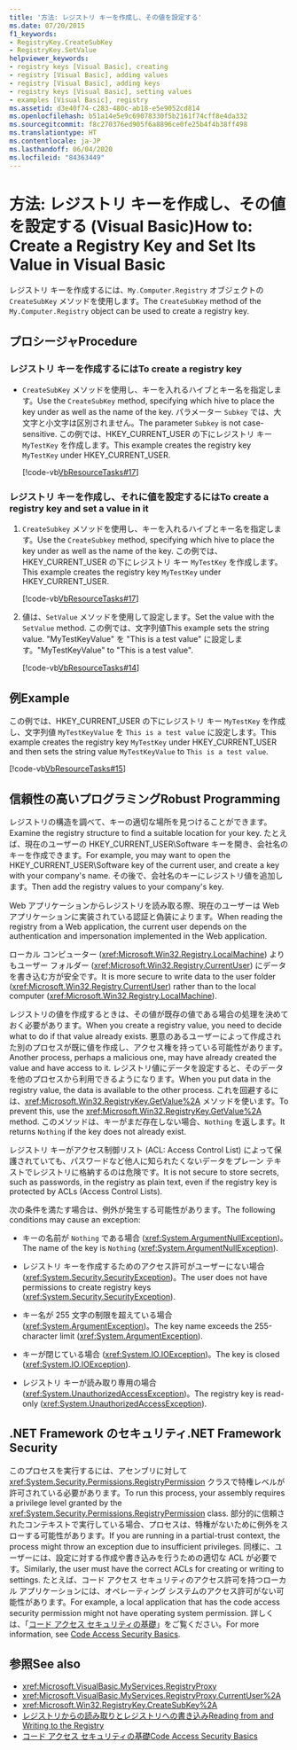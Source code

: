 ```yaml
---
title: '方法: レジストリ キーを作成し、その値を設定する'
ms.date: 07/20/2015
f1_keywords:
- RegistryKey.CreateSubKey
- RegistryKey.SetValue
helpviewer_keywords:
- registry keys [Visual Basic], creating
- registry [Visual Basic], adding values
- registry [Visual Basic], adding keys
- registry keys [Visual Basic], setting values
- examples [Visual Basic], registry
ms.assetid: d3e40f74-c283-480c-ab18-e5e9052cd814
ms.openlocfilehash: b51a14e5e9c69078330f5b2161f74cff8e4da332
ms.sourcegitcommit: f8c270376ed905f6a8896ce0fe25b4f4b38ff498
ms.translationtype: HT
ms.contentlocale: ja-JP
ms.lasthandoff: 06/04/2020
ms.locfileid: "84363449"
---
```

# <a name="how-to-create-a-registry-key-and-set-its-value-in-visual-basic"></a><span data-ttu-id="4beb6-102">方法: レジストリ キーを作成し、その値を設定する (Visual Basic)</span><span class="sxs-lookup"><span data-stu-id="4beb6-102">How to: Create a Registry Key and Set Its Value in Visual Basic</span></span>

<span data-ttu-id="4beb6-103">レジストリ キーを作成するには、`My.Computer.Registry` オブジェクトの `CreateSubKey` メソッドを使用します。</span><span class="sxs-lookup"><span data-stu-id="4beb6-103">The `CreateSubKey` method of the `My.Computer.Registry` object can be used to create a registry key.</span></span>

## <a name="procedure"></a><span data-ttu-id="4beb6-104">プロシージャ</span><span class="sxs-lookup"><span data-stu-id="4beb6-104">Procedure</span></span>

### <a name="to-create-a-registry-key"></a><span data-ttu-id="4beb6-105">レジストリ キーを作成するには</span><span class="sxs-lookup"><span data-stu-id="4beb6-105">To create a registry key</span></span>

- <span data-ttu-id="4beb6-106">`CreateSubKey` メソッドを使用し、キーを入れるハイブとキー名を指定します。</span><span class="sxs-lookup"><span data-stu-id="4beb6-106">Use the `CreateSubKey` method, specifying which hive to place the key under as well as the name of the key.</span></span> <span data-ttu-id="4beb6-107">パラメーター `Subkey` では、大文字と小文字は区別されません。</span><span class="sxs-lookup"><span data-stu-id="4beb6-107">The parameter `Subkey` is not case-sensitive.</span></span> <span data-ttu-id="4beb6-108">この例では、HKEY_CURRENT_USER の下にレジストリ キー `MyTestKey` を作成します。</span><span class="sxs-lookup"><span data-stu-id="4beb6-108">This example creates the registry key `MyTestKey` under HKEY_CURRENT_USER.</span></span>

    [!code-vb[VbResourceTasks#17](~/samples/snippets/visualbasic/VS_Snippets_VBCSharp/VbResourceTasks/VB/Class1.vb#17)]

### <a name="to-create-a-registry-key-and-set-a-value-in-it"></a><span data-ttu-id="4beb6-109">レジストリ キーを作成し、それに値を設定するには</span><span class="sxs-lookup"><span data-stu-id="4beb6-109">To create a registry key and set a value in it</span></span>

1. <span data-ttu-id="4beb6-110">`CreateSubkey` メソッドを使用し、キーを入れるハイブとキー名を指定します。</span><span class="sxs-lookup"><span data-stu-id="4beb6-110">Use the `CreateSubkey` method, specifying which hive to place the key under as well as the name of the key.</span></span> <span data-ttu-id="4beb6-111">この例では、HKEY_CURRENT_USER の下にレジストリ キー `MyTestKey` を作成します。</span><span class="sxs-lookup"><span data-stu-id="4beb6-111">This example creates the registry key `MyTestKey` under HKEY_CURRENT_USER.</span></span>

    [!code-vb[VbResourceTasks#17](~/samples/snippets/visualbasic/VS_Snippets_VBCSharp/VbResourceTasks/VB/Class1.vb#17)]

2. <span data-ttu-id="4beb6-112">値は、`SetValue` メソッドを使用して設定します。</span><span class="sxs-lookup"><span data-stu-id="4beb6-112">Set the value with the `SetValue` method.</span></span> <span data-ttu-id="4beb6-113">この例では、文字列値</span><span class="sxs-lookup"><span data-stu-id="4beb6-113">This example sets the string value.</span></span> <span data-ttu-id="4beb6-114">"MyTestKeyValue" を "This is a test value" に設定します。</span><span class="sxs-lookup"><span data-stu-id="4beb6-114">"MyTestKeyValue" to "This is a test value".</span></span>

    [!code-vb[VbResourceTasks#14](~/samples/snippets/visualbasic/VS_Snippets_VBCSharp/VbResourceTasks/VB/Class1.vb#14)]

## <a name="example"></a><span data-ttu-id="4beb6-115">例</span><span class="sxs-lookup"><span data-stu-id="4beb6-115">Example</span></span>

<span data-ttu-id="4beb6-116">この例では、HKEY_CURRENT_USER の下にレジストリ キー `MyTestKey` を作成し、文字列値 `MyTestKeyValue` を `This is a test value` に設定します。</span><span class="sxs-lookup"><span data-stu-id="4beb6-116">This example creates the registry key `MyTestKey` under HKEY_CURRENT_USER and then sets the string value `MyTestKeyValue` to `This is a test value`.</span></span>

[!code-vb[VbResourceTasks#15](~/samples/snippets/visualbasic/VS_Snippets_VBCSharp/VbResourceTasks/VB/Class1.vb#15)]

## <a name="robust-programming"></a><span data-ttu-id="4beb6-117">信頼性の高いプログラミング</span><span class="sxs-lookup"><span data-stu-id="4beb6-117">Robust Programming</span></span>

<span data-ttu-id="4beb6-118">レジストリの構造を調べて、キーの適切な場所を見つけることができます。</span><span class="sxs-lookup"><span data-stu-id="4beb6-118">Examine the registry structure to find a suitable location for your key.</span></span> <span data-ttu-id="4beb6-119">たとえば、現在のユーザーの HKEY_CURRENT_USER\Software キーを開き、会社名のキーを作成できます。</span><span class="sxs-lookup"><span data-stu-id="4beb6-119">For example, you may want to open the HKEY_CURRENT_USER\Software key of the current user, and create a key with your company's name.</span></span> <span data-ttu-id="4beb6-120">その後で、会社名のキーにレジストリ値を追加します。</span><span class="sxs-lookup"><span data-stu-id="4beb6-120">Then add the registry values to your company's key.</span></span>

<span data-ttu-id="4beb6-121">Web アプリケーションからレジストリを読み取る際、現在のユーザーは Web アプリケーションに実装されている認証と偽装によります。</span><span class="sxs-lookup"><span data-stu-id="4beb6-121">When reading the registry from a Web application, the current user depends on the authentication and impersonation implemented in the Web application.</span></span>

<span data-ttu-id="4beb6-122">ローカル コンピューター (<xref:Microsoft.Win32.Registry.LocalMachine>) よりもユーザー フォルダー (<xref:Microsoft.Win32.Registry.CurrentUser>) にデータを書き込む方が安全です。</span><span class="sxs-lookup"><span data-stu-id="4beb6-122">It is more secure to write data to the user folder (<xref:Microsoft.Win32.Registry.CurrentUser>) rather than to the local computer (<xref:Microsoft.Win32.Registry.LocalMachine>).</span></span>

<span data-ttu-id="4beb6-123">レジストリの値を作成するときは、その値が既存の値である場合の処理を決めておく必要があります。</span><span class="sxs-lookup"><span data-stu-id="4beb6-123">When you create a registry value, you need to decide what to do if that value already exists.</span></span> <span data-ttu-id="4beb6-124">悪意のあるユーザーによって作成された別のプロセスが既に値を作成し、アクセス権を持っている可能性があります。</span><span class="sxs-lookup"><span data-stu-id="4beb6-124">Another process, perhaps a malicious one, may have already created the value and have access to it.</span></span> <span data-ttu-id="4beb6-125">レジストリ値にデータを設定すると、そのデータを他のプロセスから利用できるようになります。</span><span class="sxs-lookup"><span data-stu-id="4beb6-125">When you put data in the registry value, the data is available to the other process.</span></span> <span data-ttu-id="4beb6-126">これを回避するには、<xref:Microsoft.Win32.RegistryKey.GetValue%2A> メソッドを使います。</span><span class="sxs-lookup"><span data-stu-id="4beb6-126">To prevent this, use the <xref:Microsoft.Win32.RegistryKey.GetValue%2A> method.</span></span> <span data-ttu-id="4beb6-127">このメソッドは、キーがまだ存在しない場合、`Nothing` を返します。</span><span class="sxs-lookup"><span data-stu-id="4beb6-127">It returns `Nothing` if the key does not already exist.</span></span>

<span data-ttu-id="4beb6-128">レジストリ キーがアクセス制御リスト (ACL: Access Control List) によって保護されていても、パスワードなど他人に知られたくないデータをプレーン テキストでレジストリに格納するのは危険です。</span><span class="sxs-lookup"><span data-stu-id="4beb6-128">It is not secure to store secrets, such as passwords, in the registry as plain text, even if the registry key is protected by ACLs (Access Control Lists).</span></span>

<span data-ttu-id="4beb6-129">次の条件を満たす場合は、例外が発生する可能性があります。</span><span class="sxs-lookup"><span data-stu-id="4beb6-129">The following conditions may cause an exception:</span></span>

- <span data-ttu-id="4beb6-130">キーの名前が `Nothing` である場合 (<xref:System.ArgumentNullException>)。</span><span class="sxs-lookup"><span data-stu-id="4beb6-130">The name of the key is `Nothing` (<xref:System.ArgumentNullException>).</span></span>

- <span data-ttu-id="4beb6-131">レジストリ キーを作成するためのアクセス許可がユーザーにない場合 (<xref:System.Security.SecurityException>)。</span><span class="sxs-lookup"><span data-stu-id="4beb6-131">The user does not have permissions to create registry keys (<xref:System.Security.SecurityException>).</span></span>

- <span data-ttu-id="4beb6-132">キー名が 255 文字の制限を超えている場合 (<xref:System.ArgumentException>)。</span><span class="sxs-lookup"><span data-stu-id="4beb6-132">The key name exceeds the 255-character limit (<xref:System.ArgumentException>).</span></span>

- <span data-ttu-id="4beb6-133">キーが閉じている場合 (<xref:System.IO.IOException>)。</span><span class="sxs-lookup"><span data-stu-id="4beb6-133">The key is closed (<xref:System.IO.IOException>).</span></span>

- <span data-ttu-id="4beb6-134">レジストリ キーが読み取り専用の場合 (<xref:System.UnauthorizedAccessException>)。</span><span class="sxs-lookup"><span data-stu-id="4beb6-134">The registry key is read-only (<xref:System.UnauthorizedAccessException>).</span></span>

## <a name="net-framework-security"></a><span data-ttu-id="4beb6-135">.NET Framework のセキュリティ</span><span class="sxs-lookup"><span data-stu-id="4beb6-135">.NET Framework Security</span></span>

<span data-ttu-id="4beb6-136">このプロセスを実行するには、アセンブリに対して <xref:System.Security.Permissions.RegistryPermission> クラスで特権レベルが許可されている必要があります。</span><span class="sxs-lookup"><span data-stu-id="4beb6-136">To run this process, your assembly requires a privilege level granted by the <xref:System.Security.Permissions.RegistryPermission> class.</span></span> <span data-ttu-id="4beb6-137">部分的に信頼されたコンテキストで実行している場合、プロセスは、特権がないために例外をスローする可能性があります。</span><span class="sxs-lookup"><span data-stu-id="4beb6-137">If you are running in a partial-trust context, the process might throw an exception due to insufficient privileges.</span></span> <span data-ttu-id="4beb6-138">同様に、ユーザーには、設定に対する作成や書き込みを行うための適切な ACL が必要です。</span><span class="sxs-lookup"><span data-stu-id="4beb6-138">Similarly, the user must have the correct ACLs for creating or writing to settings.</span></span> <span data-ttu-id="4beb6-139">たとえば、コード アクセス セキュリティのアクセス許可を持つローカル アプリケーションには、オペレーティング システムのアクセス許可がない可能性があります。</span><span class="sxs-lookup"><span data-stu-id="4beb6-139">For example, a local application that has the code access security permission might not have operating system permission.</span></span> <span data-ttu-id="4beb6-140">詳しくは、「[コード アクセス セキュリティの基礎](../../../../framework/misc/code-access-security-basics.md)」をご覧ください。</span><span class="sxs-lookup"><span data-stu-id="4beb6-140">For more information, see [Code Access Security Basics](../../../../framework/misc/code-access-security-basics.md).</span></span>

## <a name="see-also"></a><span data-ttu-id="4beb6-141">参照</span><span class="sxs-lookup"><span data-stu-id="4beb6-141">See also</span></span>

- <xref:Microsoft.VisualBasic.MyServices.RegistryProxy>
- <xref:Microsoft.VisualBasic.MyServices.RegistryProxy.CurrentUser%2A>
- <xref:Microsoft.Win32.RegistryKey.CreateSubKey%2A>
- [<span data-ttu-id="4beb6-142">レジストリからの読み取りとレジストリへの書き込み</span><span class="sxs-lookup"><span data-stu-id="4beb6-142">Reading from and Writing to the Registry</span></span>](reading-from-and-writing-to-the-registry.md)
- [<span data-ttu-id="4beb6-143">コード アクセス セキュリティの基礎</span><span class="sxs-lookup"><span data-stu-id="4beb6-143">Code Access Security Basics</span></span>](../../../../framework/misc/code-access-security-basics.md)
